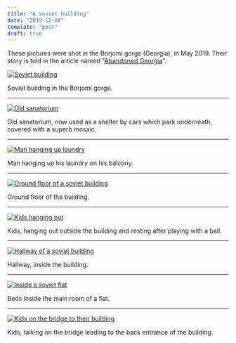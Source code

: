 ```yaml
---
title: "A soviet building"
date: "2019-12-08"
template: "post"
draft: true
---
```


These pictures were shot in the Borjomi gorge (Georgia), in May 2019. Their story is told in the article named "[Abandoned Georgia](https://anothervyou.world/en/abandoned-georgia/)".

[![Soviet building](https://anothervyou.world/wp-content/uploads/2019/12/DSC_1854.jpg)](https://anothervyou.world/wp-content/uploads/2019/12/DSC_1854.jpg)

Soviet building in the Borjomi gorge.

* * *

[![Old sanatorium](https://anothervyou.world/wp-content/uploads/2019/12/DSC_1856-scaled.jpg)](https://anothervyou.world/wp-content/uploads/2019/12/DSC_1856-scaled.jpg)

Old sanatorium, now used as a shelter by cars which park underneath, covered with a superb mosaic.

* * *

[![Man hanging up laundry](https://anothervyou.world/wp-content/uploads/2019/12/DSC_1901.jpg)](https://anothervyou.world/wp-content/uploads/2019/12/DSC_1901.jpg)

Man hanging up his laundry on his balcony.

* * *

[![Ground floor of a soviet building](https://anothervyou.world/wp-content/uploads/2019/12/DSC_1878-scaled.jpg)](https://anothervyou.world/wp-content/uploads/2019/12/DSC_1878-scaled.jpg)

Ground floor of the building.

* * *

[![Kids hanging out](https://anothervyou.world/wp-content/uploads/2019/12/DSC_1900.jpg)](https://anothervyou.world/wp-content/uploads/2019/12/DSC_1900.jpg)

Kids, hanging out outside the building and resting after playing with a ball.

* * *

[![Hallway of a soviet building](https://anothervyou.world/wp-content/uploads/2019/12/DSC_1871-scaled.jpg)](https://anothervyou.world/wp-content/uploads/2019/12/DSC_1871-scaled.jpg)

Hallway, inside the building.

* * *

[![Inside a soviet flat](https://anothervyou.world/wp-content/uploads/2019/12/DSC_1858-scaled.jpg)](https://anothervyou.world/wp-content/uploads/2019/12/DSC_1858-scaled.jpg)

Beds inside the main room of a flat.

* * *

[![Kids on the bridge to their building](https://anothervyou.world/wp-content/uploads/2019/12/DSC_1873-scaled.jpg)](https://anothervyou.world/wp-content/uploads/2019/12/DSC_1873-scaled.jpg)

Kids, talking on the bridge leading to the back entrance of the building.
